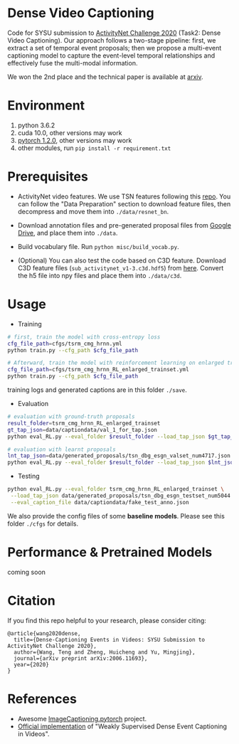 # Dense Video Captioning
Code for SYSU submission to [ActivityNet Challenge 2020](http://activity-net.org/challenges/2020/index.html) (Task2: Dense Video Captioning). Our approach follows a two-stage pipeline: first, we extract a set of temporal event proposals;
then we propose a multi-event captioning model to capture the event-level temporal relationships and effectively fuse
the multi-modal information. 

We won the 2nd place and the technical paper is available at [arxiv](https://arxiv.org/abs/2006.11693v1).


# Environment
1. python 3.6.2
2. cuda 10.0, other versions may work
3. [pytorch 1.2.0](https://pytorch.org/get-started/locally/), other versions may work
4. other modules, run `pip install -r requirement.txt`

# Prerequisites
- ActivityNet video features. We use TSN features following this [repo](https://github.com/salesforce/densecap). You can follow the "Data Preparation" section to download feature files, then decompress and move them into `./data/resnet_bn`.
- Download annotation files and pre-generated proposal files from [Google Drive](https://drive.google.com/drive/folders/1NSL7v7ax-9veJOcLxJpMzFyl5MTCUIUO?usp=sharing), and place them into `./data`.
- Build vocabulary file. Run `python misc/build_vocab.py`.

- (Optional) You can also test the code based on C3D feature. Download C3D feature files (`sub_activitynet_v1-3.c3d.hdf5`) from [here](http://activity-net.org/challenges/2016/download.html#c3d). Convert the h5 file into npy files and place them into `./data/c3d`.

# Usage
- Training
```bash
# first, train the model with cross-entropy loss 
cfg_file_path=cfgs/tsrm_cmg_hrnn.yml
python train.py --cfg_path $cfg_file_path

# Afterward, train the model with reinforcement learning on enlarged training set
cfg_file_path=cfgs/tsrm_cmg_hrnn_RL_enlarged_trainset.yml
python train.py --cfg_path $cfg_file_path
```
training logs and generated captions are in this folder `./save`.

- Evaluation
```bash
# evaluation with ground-truth proposals
result_folder=tsrm_cmg_hrnn_RL_enlarged_trainset
gt_tap_json=data/captiondata/val_1_for_tap.json
python eval_RL.py --eval_folder $result_folder --load_tap_json $gt_tap_json

# evaluation with learnt proposals
lnt_tap_json=data/generated_proposals/tsn_dbg_esgn_valset_num4717.json
python eval_RL.py --eval_folder $result_folder --load_tap_json $lnt_json_path
```

- Testing
```bash
python eval_RL.py --eval_folder tsrm_cmg_hrnn_RL_enlarged_trainset \
 --load_tap_json data/generated_proposals/tsn_dbg_esgn_testset_num5044.json\
 --eval_caption_file data/captiondata/fake_test_anno.json
```

We also provide the config files of some **baseline models**. Please see this folder `./cfgs` for details. 


# Performance & Pretrained Models
coming soon


# Citation
If you find this repo helpful to your research, please consider citing:
```
@article{wang2020dense,
  title={Dense-Captioning Events in Videos: SYSU Submission to ActivityNet Challenge 2020},
  author={Wang, Teng and Zheng, Huicheng and Yu, Mingjing},
  journal={arXiv preprint arXiv:2006.11693},
  year={2020}
}
```

# References
- Awesome [ImageCaptioning.pytorch](https://github.com/ruotianluo/ImageCaptioning.pytorch) project.
- [Official implementation](https://github.com/XgDuan/WSDEC) of "Weakly Supervised Dense Event Captioning in Videos".